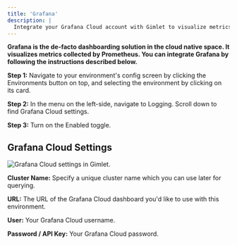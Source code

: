 ```yaml
---
title: 'Grafana'
description: |
  Integrate your Grafana Cloud account with Gimlet to visualize metrics about your deployed applications.
---
```


**Grafana is the de-facto dashboarding solution in the cloud native space. It visualizes metrics collected by Prometheus. You can integrate Grafana by following the instructions described below.**

**Step 1:** Navigate to your environment's config screen by clicking the Environments button on top, and selecting the environment by clicking on its card.

**Step 2:** In the menu on the left-side, navigate to Logging. Scroll down to find Grafana Cloud settings.

**Step 3:** Turn on the Enabled toggle.

## Grafana Cloud Settings

![Grafana Cloud settings in Gimlet.](/docs/screenshots/monitoring/gimlet-io-grafana-cloud-settings.png)

**Cluster Name:** Specify a unique cluster name which you can use later for querying.

**URL:** The URL of the Grafana Cloud dashboard you'd like to use with this environment.

**User:** Your Grafana Cloud username.

**Password / API Key:** Your Grafana Cloud password.
